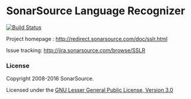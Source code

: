 # SonarSource Language Recognizer

[![Build Status](https://travis-ci.org/SonarSource/sslr.svg?branch=master)](https://travis-ci.org/SonarSource/sslr)

Project homepage : http://redirect.sonarsource.com/doc/sslr.html

Issue tracking: http://jira.sonarsource.com/browse/SSLR

### License

Copyright 2008-2016 SonarSource.

Licensed under the [GNU Lesser General Public License, Version 3.0](http://www.gnu.org/licenses/lgpl.txt)
